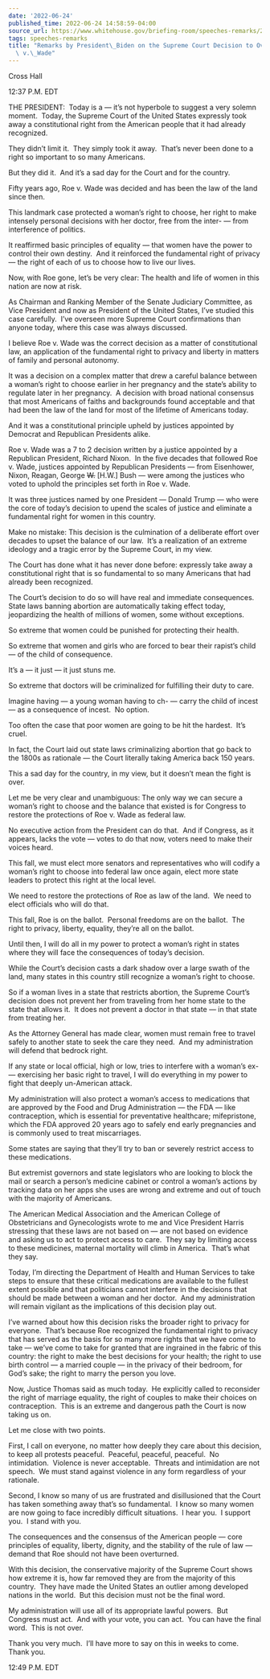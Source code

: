 ```yaml
---
date: '2022-06-24'
published_time: 2022-06-24 14:58:59-04:00
source_url: https://www.whitehouse.gov/briefing-room/speeches-remarks/2022/06/24/remarks-by-president-biden-on-the-supreme-court-decision-to-overturn-roe-v-wade/
tags: speeches-remarks
title: "Remarks by President\_Biden on the Supreme Court Decision to Overturn Roe\
  \ v.\_Wade"
---
```

 
Cross Hall

12:37 P.M. EDT

THE PRESIDENT:  Today is a — it’s not hyperbole to suggest a very solemn
moment.  Today, the Supreme Court of the United States expressly took
away a constitutional right from the American people that it had already
recognized.

They didn’t limit it.  They simply took it away.  That’s never been done
to a right so important to so many Americans.

But they did it.  And it’s a sad day for the Court and for the country.

Fifty years ago, Roe v. Wade was decided and has been the law of the
land since then.

This landmark case protected a woman’s right to choose, her right to
make intensely personal decisions with her doctor, free from the inter-
— from interference of politics.

It reaffirmed basic principles of equality — that women have the power
to control their own destiny.  And it reinforced the fundamental right
of privacy — the right of each of us to choose how to live our lives.

Now, with Roe gone, let’s be very clear: The health and life of women in
this nation are now at risk.

As Chairman and Ranking Member of the Senate Judiciary Committee, as
Vice President and now as President of the United States, I’ve studied
this case carefully.  I’ve overseen more Supreme Court confirmations
than anyone today, where this case was always discussed.

I believe Roe v. Wade was the correct decision as a matter of
constitutional law, an application of the fundamental right to privacy
and liberty in matters of family and personal autonomy.

It was a decision on a complex matter that drew a careful balance
between a woman’s right to choose earlier in her pregnancy and the
state’s ability to regulate later in her pregnancy.  A decision with
broad national consensus that most Americans of faiths and backgrounds
found acceptable and that had been the law of the land for most of the
lifetime of Americans today.

And it was a constitutional principle upheld by justices appointed by
Democrat and Republican Presidents alike. 

Roe v. Wade was a 7 to 2 decision written by a justice appointed by a
Republican President, Richard Nixon.  In the five decades that followed
Roe v. Wade, justices appointed by Republican Presidents — from
Eisenhower, Nixon, Reagan, George <s>W.</s> \[H.W.\] Bush — were among
the justices who voted to uphold the principles set forth in Roe v.
Wade.

It was three justices named by one President — Donald Trump — who were
the core of today’s decision to upend the scales of justice and
eliminate a fundamental right for women in this country.

Make no mistake: This decision is the culmination of a deliberate effort
over decades to upset the balance of our law.  It’s a realization of an
extreme ideology and a tragic error by the Supreme Court, in my view.

The Court has done what it has never done before: expressly take away a
constitutional right that is so fundamental to so many Americans that
had already been recognized.

The Court’s decision to do so will have real and immediate
consequences.  State laws banning abortion are automatically taking
effect today, jeopardizing the health of millions of women, some without
exceptions. 

So extreme that women could be punished for protecting their health.

So extreme that women and girls who are forced to bear their rapist’s
child — of the child of consequence. 

It’s a — it just — it just stuns me. 

So extreme that doctors will be criminalized for fulfilling their duty
to care.

Imagine having — a young woman having to ch- — carry the child of incest
— as a consequence of incest.  No option. 

Too often the case that poor women are going to be hit the hardest. 
It’s cruel.

In fact, the Court laid out state laws criminalizing abortion that go
back to the 1800s as rationale — the Court literally taking America back
150 years. 

This a sad day for the country, in my view, but it doesn’t mean the
fight is over.

Let me be very clear and unambiguous: The only way we can secure a
woman’s right to choose and the balance that existed is for Congress to
restore the protections of Roe v. Wade as federal law.

No executive action from the President can do that.  And if Congress, as
it appears, lacks the vote — votes to do that now, voters need to make
their voices heard.

This fall, we must elect more senators and representatives who will
codify a woman’s right to choose into federal law once again, elect more
state leaders to protect this right at the local level.

We need to restore the protections of Roe as law of the land.  We need
to elect officials who will do that.

This fall, Roe is on the ballot.  Personal freedoms are on the ballot. 
The right to privacy, liberty, equality, they’re all on the ballot. 

Until then, I will do all in my power to protect a woman’s right in
states where they will face the consequences of today’s decision.

While the Court’s decision casts a dark shadow over a large swath of the
land, many states in this country still recognize a woman’s right to
choose.

So if a woman lives in a state that restricts abortion, the Supreme
Court’s decision does not prevent her from traveling from her home state
to the state that allows it.  It does not prevent a doctor in that state
— in that state from treating her.

As the Attorney General has made clear, women must remain free to travel
safely to another state to seek the care they need.  And my
administration will defend that bedrock right. 

If any state or local official, high or low, tries to interfere with a
woman’s ex- — exercising her basic right to travel, I will do everything
in my power to fight that deeply un-American attack.

My administration will also protect a woman’s access to medications that
are approved by the Food and Drug Administration — the FDA — like
contraception, which is essential for preventative healthcare;
mifepristone, which the FDA approved 20 years ago to safely end early
pregnancies and is commonly used to treat miscarriages.

Some states are saying that they’ll try to ban or severely restrict
access to these medications. 

But extremist governors and state legislators who are looking to block
the mail or search a person’s medicine cabinet or control a woman’s
actions by tracking data on her apps she uses are wrong and extreme and
out of touch with the majority of Americans.

The American Medical Association and the American College of
Obstetricians and Gynecologists wrote to me and Vice President Harris
stressing that these laws are not based on — are not based on evidence
and asking us to act to protect access to care.  They say by limiting
access to these medicines, maternal mortality will climb in America. 
That’s what they say.

Today, I’m directing the Department of Health and Human Services to take
steps to ensure that these critical medications are available to the
fullest extent possible and that politicians cannot interfere in the
decisions that should be made between a woman and her doctor.  And my
administration will remain vigilant as the implications of this decision
play out.

I’ve warned about how this decision risks the broader right to privacy
for everyone.  That’s because Roe recognized the fundamental right to
privacy that has served as the basis for so many more rights that we
have come to take — we’ve come to take for granted that are ingrained in
the fabric of this country: the right to make the best decisions for
your health; the right to use birth control — a married couple — in the
privacy of their bedroom, for God’s sake; the right to marry the person
you love. 

Now, Justice Thomas said as much today.  He explicitly called to
reconsider the right of marriage equality, the right of couples to make
their choices on contraception.  This is an extreme and dangerous path
the Court is now taking us on. 

Let me close with two points. 

First, I call on everyone, no matter how deeply they care about this
decision, to keep all protests peaceful.  Peaceful, peaceful, peaceful. 
No intimidation.  Violence is never acceptable.  Threats and
intimidation are not speech.  We must stand against violence in any form
regardless of your rationale.

Second, I know so many of us are frustrated and disillusioned that the
Court has taken something away that’s so fundamental.  I know so many
women are now going to face incredibly difficult situations.  I hear
you.  I support you.  I stand with you. 

The consequences and the consensus of the American people — core
principles of equality, liberty, dignity, and the stability of the rule
of law — demand that Roe should not have been overturned.

With this decision, the conservative majority of the Supreme Court shows
how extreme it is, how far removed they are from the majority of this
country.  They have made the United States an outlier among developed
nations in the world.  But this decision must not be the final word.

My administration will use all of its appropriate lawful powers.  But
Congress must act.  And with your vote, you can act.  You can have the
final word.  This is not over.

Thank you very much.  I’ll have more to say on this in weeks to come. 
Thank you.

12:49 P.M. EDT
